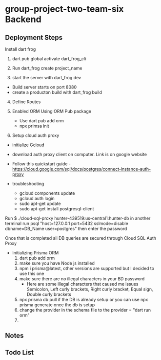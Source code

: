 # group-project-two-team-six  Backend 

## Deployment Steps
Install dart frog
1. dart pub global activate dart_frog_cli

2. Run dart_frog create project_name

3. start the server with dart_frog dev
- Build server starts on port 8080
- create a producton build with dart_frog build


4. Define Routes

5. Enabled ORM Using ORM Pub package
    - Use dart pub add orm
    - npx primsa init


6. Setup cloud auth proxy
- initialize Gcloud 
- download auth proxy client on computer. Link is on google website
- Follow this quickstart guide - https://cloud.google.com/sql/docs/postgres/connect-instance-auth-proxy

- troubleshooting
    - gcloud components update
    - gcloud auth login
    - sudo apt-get update
    - sudo apt-get install postgresql-client

Run $ ./cloud-sql-proxy hunter-439519:us-central1:hunter-db
in another terminal run psql "host=127.0.0.1 port=5432 sslmode=disable dbname=DB_Name user=postgres" then enter the password

Once that is completed all DB queries are secured through Cloud SQL Auth Proxy


- Initializing Prisma ORM 
    1. dart pub add orm
    2. make sure you have Node js installed
    3. npm i prisma@latest, other  versions are supported but I decided to use this one
    4. make sure there are no illegal characters in your BD password
        - Here are some illegal characters that caused me issues Semicolon, Left curly brackets, Right curly bracket, Equal sign, Double curly brackets 
    5. npx prisma db pull if the DB is already setup or you can use npx prisma generate once the db is setup
    6. change the provider in the schema file to the provider = "dart run orm"
    7. 
## Notes

## Todo List